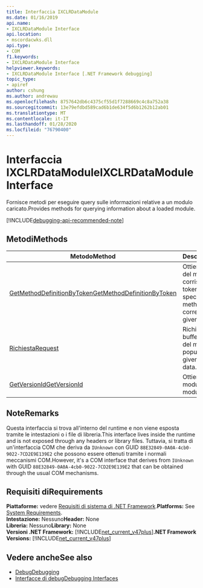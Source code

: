 ```yaml
---
title: Interfaccia IXCLRDataModule
ms.date: 01/16/2019
api.name:
- IXCLRDataModule Interface
api.location:
- mscordacwks.dll
api.type:
- COM
f1.keywords:
- IXCLRDataModule Interface
helpviewer.keywords:
- IXCLRDataModule Interface [.NET Framework debugging]
topic_type:
- apiref
author: cshung
ms.author: andrewau
ms.openlocfilehash: 8757642db6c4375cf55d1f7288669c4c8a752a38
ms.sourcegitcommit: 13e79efdbd589cad6b1de634f5d6b1262b12ab01
ms.translationtype: MT
ms.contentlocale: it-IT
ms.lasthandoff: 01/28/2020
ms.locfileid: "76790400"
---
```

# <a name="ixclrdatamodule-interface"></a><span data-ttu-id="3e5da-102">Interfaccia IXCLRDataModule</span><span class="sxs-lookup"><span data-stu-id="3e5da-102">IXCLRDataModule Interface</span></span>

<span data-ttu-id="3e5da-103">Fornisce metodi per eseguire query sulle informazioni relative a un modulo caricato.</span><span class="sxs-lookup"><span data-stu-id="3e5da-103">Provides methods for querying information about a loaded module.</span></span>

[!INCLUDE[debugging-api-recommended-note](../../../../includes/debugging-api-recommended-note.md)]

## <a name="methods"></a><span data-ttu-id="3e5da-104">Metodi</span><span class="sxs-lookup"><span data-stu-id="3e5da-104">Methods</span></span>

| <span data-ttu-id="3e5da-105">Metodo</span><span class="sxs-lookup"><span data-stu-id="3e5da-105">Method</span></span>                                                                                                                                | <span data-ttu-id="3e5da-106">Descrizione</span><span class="sxs-lookup"><span data-stu-id="3e5da-106">Description</span></span>                                                         |
| ------------------------------------------------------------------------------------------------------------------------------------- | ------------------------------------------------------------------- |
| [<span data-ttu-id="3e5da-107">GetMethodDefinitionByToken</span><span class="sxs-lookup"><span data-stu-id="3e5da-107">GetMethodDefinitionByToken</span></span>](ixclrdatamodule-getmethoddefinitionbytoken-method.md) | <span data-ttu-id="3e5da-108">Ottiene la definizione del metodo corrispondente a un token di metadati specificato.</span><span class="sxs-lookup"><span data-stu-id="3e5da-108">Gets the method definition corresponding to a given metadata token.</span></span> |
| [<span data-ttu-id="3e5da-109">Richiesta</span><span class="sxs-lookup"><span data-stu-id="3e5da-109">Request</span></span>](ixclrdatamodule-request-method.md)                                       | <span data-ttu-id="3e5da-110">Richieste per popolare il buffer fornito con i dati del modulo.</span><span class="sxs-lookup"><span data-stu-id="3e5da-110">Requests to populate the buffer given with the module's data.</span></span>       |
| [<span data-ttu-id="3e5da-111">GetVersionId</span><span class="sxs-lookup"><span data-stu-id="3e5da-111">GetVersionId</span></span>](ixclrdatamodule-getversionid-method.md)                             | <span data-ttu-id="3e5da-112">Ottiene l'ID versione del modulo.</span><span class="sxs-lookup"><span data-stu-id="3e5da-112">Gets the module's version ID.</span></span>                                       |

## <a name="remarks"></a><span data-ttu-id="3e5da-113">Note</span><span class="sxs-lookup"><span data-stu-id="3e5da-113">Remarks</span></span>

<span data-ttu-id="3e5da-114">Questa interfaccia si trova all'interno del runtime e non viene esposta tramite le intestazioni o i file di libreria.</span><span class="sxs-lookup"><span data-stu-id="3e5da-114">This interface lives inside the runtime and is not exposed through any headers or library files.</span></span> <span data-ttu-id="3e5da-115">Tuttavia, si tratta di un'interfaccia COM che deriva da `IUnknown` con GUID `88E32849-0A0A-4cb0-9022-7CD2E9E139E2` che possono essere ottenuti tramite i normali meccanismi COM.</span><span class="sxs-lookup"><span data-stu-id="3e5da-115">However, it's a COM interface that derives from `IUnknown` with GUID `88E32849-0A0A-4cb0-9022-7CD2E9E139E2` that can be obtained through the usual COM mechanisms.</span></span>

## <a name="requirements"></a><span data-ttu-id="3e5da-116">Requisiti di</span><span class="sxs-lookup"><span data-stu-id="3e5da-116">Requirements</span></span>

<span data-ttu-id="3e5da-117">**Piattaforme:** vedere [Requisiti di sistema di .NET Framework](../../../../docs/framework/get-started/system-requirements.md).</span><span class="sxs-lookup"><span data-stu-id="3e5da-117">**Platforms:** See [System Requirements](../../../../docs/framework/get-started/system-requirements.md).</span></span>  
<span data-ttu-id="3e5da-118">**Intestazione:** Nessuno</span><span class="sxs-lookup"><span data-stu-id="3e5da-118">**Header:** None</span></span>  
<span data-ttu-id="3e5da-119">**Libreria:** Nessuno</span><span class="sxs-lookup"><span data-stu-id="3e5da-119">**Library:** None</span></span>  
<span data-ttu-id="3e5da-120">**Versioni .NET Framework:** [!INCLUDE[net_current_v47plus](../../../../includes/net-current-v47plus.md)]</span><span class="sxs-lookup"><span data-stu-id="3e5da-120">**.NET Framework Versions:** [!INCLUDE[net_current_v47plus](../../../../includes/net-current-v47plus.md)]</span></span>  

## <a name="see-also"></a><span data-ttu-id="3e5da-121">Vedere anche</span><span class="sxs-lookup"><span data-stu-id="3e5da-121">See also</span></span>

- [<span data-ttu-id="3e5da-122">Debug</span><span class="sxs-lookup"><span data-stu-id="3e5da-122">Debugging</span></span>](index.md)
- [<span data-ttu-id="3e5da-123">Interfacce di debug</span><span class="sxs-lookup"><span data-stu-id="3e5da-123">Debugging Interfaces</span></span>](debugging-interfaces.md)
